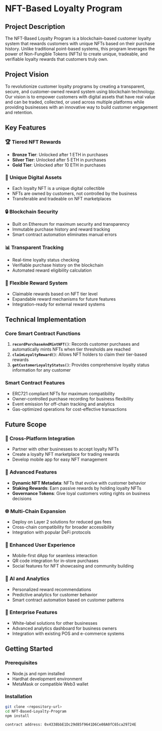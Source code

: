 # NFT-Based Loyalty Program

## Project Description

The NFT-Based Loyalty Program is a blockchain-based customer loyalty system that rewards customers with unique NFTs based on their purchase history. Unlike traditional point-based systems, this program leverages the power of Non-Fungible Tokens (NFTs) to create unique, tradeable, and verifiable loyalty rewards that customers truly own.

## Project Vision

To revolutionize customer loyalty programs by creating a transparent, secure, and customer-owned reward system using blockchain technology. Our vision is to empower customers with digital assets that have real value and can be traded, collected, or used across multiple platforms while providing businesses with an innovative way to build customer engagement and retention.

## Key Features

### 🏆 **Tiered NFT Rewards**
- **Bronze Tier**: Unlocked after 1 ETH in purchases
- **Silver Tier**: Unlocked after 5 ETH in purchases  
- **Gold Tier**: Unlocked after 10 ETH in purchases

### 💎 **Unique Digital Assets**
- Each loyalty NFT is a unique digital collectible
- NFTs are owned by customers, not controlled by the business
- Transferable and tradeable on NFT marketplaces

### 🔒 **Blockchain Security**
- Built on Ethereum for maximum security and transparency
- Immutable purchase history and reward tracking
- Smart contract automation eliminates manual errors

### 📊 **Transparent Tracking**
- Real-time loyalty status checking
- Verifiable purchase history on the blockchain
- Automated reward eligibility calculation

### 🎁 **Flexible Reward System**
- Claimable rewards based on NFT tier level
- Expandable reward mechanisms for future features
- Integration-ready for external reward systems

## Technical Implementation

### Core Smart Contract Functions

1. **`recordPurchaseAndMintNFT()`**: Records customer purchases and automatically mints NFTs when tier thresholds are reached
2. **`claimLoyaltyReward()`**: Allows NFT holders to claim their tier-based rewards
3. **`getCustomerLoyaltyStatus()`**: Provides comprehensive loyalty status information for any customer

### Smart Contract Features
- ERC721 compliant NFTs for maximum compatibility
- Owner-controlled purchase recording for business flexibility
- Event emission for off-chain tracking and analytics
- Gas-optimized operations for cost-effective transactions

## Future Scope

### 🔄 **Cross-Platform Integration**
- Partner with other businesses to accept loyalty NFTs
- Create a loyalty NFT marketplace for trading rewards
- Develop mobile app for easy NFT management

### 🚀 **Advanced Features**
- **Dynamic NFT Metadata**: NFTs that evolve with customer behavior
- **Staking Rewards**: Earn passive rewards by holding loyalty NFTs
- **Governance Tokens**: Give loyal customers voting rights on business decisions

### 🌐 **Multi-Chain Expansion**
- Deploy on Layer 2 solutions for reduced gas fees
- Cross-chain compatibility for broader accessibility
- Integration with popular DeFi protocols

### 📱 **Enhanced User Experience**
- Mobile-first dApp for seamless interaction
- QR code integration for in-store purchases
- Social features for NFT showcasing and community building

### 🔮 **AI and Analytics**
- Personalized reward recommendations
- Predictive analytics for customer behavior
- Smart contract automation based on customer patterns

### 💼 **Enterprise Features**
- White-label solutions for other businesses
- Advanced analytics dashboard for business owners
- Integration with existing POS and e-commerce systems

## Getting Started

### Prerequisites
- Node.js and npm installed
- Hardhat development environment
- MetaMask or compatible Web3 wallet

### Installation
```bash
git clone <repository-url>
cd NFT-Based-Loyalty-Program
npm install

contract address: 0x4338bbE1Dc29d85f9641D6Ce08A0fC65ca29724E
